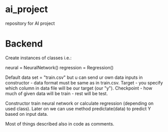 # ai_project
repository for AI project
# Backend

Create instances of classes i.e.:

neural = NeuralNetwork()
regression = Regression()

Default data set = "train.csv" but u can send ur own data inputs in constructor - data format must be same as in train.csv.
Target - you specify which column in data file will be our target (our "y").
Checkpoint - how much of given data will be train - rest will be test.

Constructor train neural network or calculate regression (depending on used class).
Later on we can use method predictate(data) to predict Y based on input data.

Most of things described also in code as comments.
